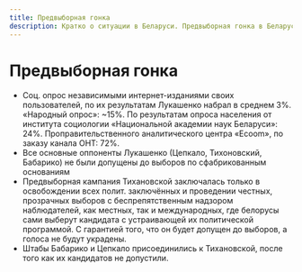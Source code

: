 ```yaml
---
title: Предвыборная гонка
description: Кратко о ситуации в Беларуси. Предвыборная гонка в Беларуси.
---
```



# Предвыборная гонка

- Соц. опрос независимыми интернет-изданиями своих пользователей, по их результатам Лукашенко набрал в среднем 3%. «Народный опрос»: ~15%. По результатам опроса населения от института социологии «Национальной академии наук Беларуси»: 24%. Проправительственного аналитического центра «Ecoom», по заказу канала ОНТ: 72%.
- Все основные оппоненты Лукашенко (Цепкало, Тихоновский, Бабарико) не были допущены до выборов по сфабрикованным основаниям
- Предвыборная кампания Тихановской заключалась только в освобождении всех полит. заключённых и проведении честных, прозрачных выборов с беспрепятственным надзором наблюдателей, как местных, так и международных, где белорусы сами выберут кандидата с устраивающей их политической программой. С гарантией того, что он будет допущен до выборов, а голоса не будут украдены.
- Штабы Бабарико и Цепкало присоединились к Тихановской, после того как их кандидатов не допустили.
